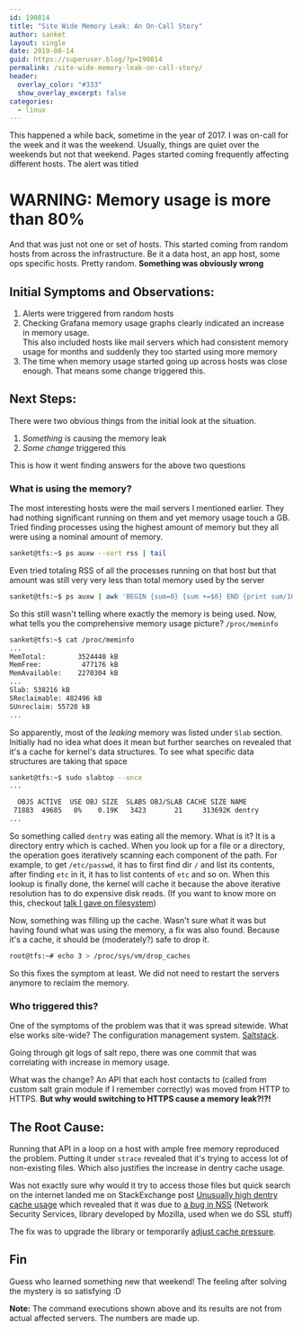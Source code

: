 ```yaml
---
id: 190814
title: "Site Wide Memory Leak: An On-Call Story"
author: sanket
layout: single
date: 2019-08-14
guid: https://superuser.blog/?p=190814
permalink: /site-wide-memory-leak-on-call-story/
header:
  overlay_color: "#333"
  show_overlay_excerpt: false
categories:
  - linux
---
```


This happened a while back, sometime in the year of 2017. I was on-call for the week and it was the weekend. Usually, things are quiet over the weekends but not that weekend. Pages started coming frequently affecting different hosts. The alert was titled 

# WARNING: Memory usage is more than 80%

And that was just not one or set of hosts. This started coming from random hosts from across the infrastructure. Be it a data host, an app host, some ops specific hosts. Pretty random. **Something was obviously wrong**

## Initial Symptoms and Observations:
 1. Alerts were triggered from random hosts
 2. Checking Grafana memory usage graphs clearly indicated an increase in memory usage.<br>
This also included hosts like mail servers which had consistent memory usage for months and suddenly they too started using more memory
 3. The time when memory usage started going up across hosts was close enough. That means some change triggered this.

## Next Steps:
There were two obvious things from the initial look at the situation.
 1. *Something* is causing the memory leak 
 2. *Some change* triggered this

This is how it went finding answers for the above two questions

### What is using the memory?
The most interesting hosts were the mail servers I mentioned earlier. They had nothing significant running on them and yet memory usage touch a GB. Tried finding processes using the highest amount of memory but they all were using a nominal amount of memory.
```bash
sanket@tfs:~$ ps auxw --sort rss | tail
```
Even tried totaling RSS of all the processes running on that host but that amount was still very very less than total memory used by the server
```bash
sanket@tfs:~$ ps auxw | awk 'BEGIN {sum=0} {sum +=$6} END {print sum/1024}'
```
So this still wasn't telling where exactly the memory is being used. Now, what tells you the comprehensive memory usage picture? `/proc/meminfo`
```bash
sanket@tfs:~$ cat /proc/meminfo
...
MemTotal:        3524440 kB
MemFree:          477176 kB
MemAvailable:    2270304 kB
...
Slab: 538216 kB
SReclaimable: 482496 kB
SUnreclaim: 55720 kB
...
```
So apparently, most of the *leaking* memory was listed under `Slab` section. Initially had no idea what does it mean but further searches on revealed that it's a cache for kernel's data structures. To see what specific data structures are taking that space
```bash
sanket@tfs:~$ sudo slabtop --once
...

  OBJS ACTIVE  USE OBJ SIZE  SLABS OBJ/SLAB CACHE SIZE NAME
 71883  49685   0%    0.19K   3423       21     313692K dentry
...
```
So something called `dentry` was eating all the memory. What is it? It is a directory entry which is cached. When you look up for a file or a directory, the operation goes iteratively scanning each component of the path. For example, to get `/etc/passwd`, it has to first find dir `/` and list its contents, after finding `etc` in it, it has to list contents of `etc` and so on. When this lookup is finally done, the kernel will cache it because the above iterative resolution has to do expensive disk reads. (If you want to know more on this, checkout [talk I gave on filesystem](/lets-build-distributed-filesystem/))

Now, something was filling up the cache. Wasn't sure what it was but having found what was using the memory, a fix was also found. Because it's a cache, it should be (moderately?) safe to drop it.
```bash
root@tfs:~# echo 3 > /proc/sys/vm/drop_caches
```

So this fixes the symptom at least. We did not need to restart the servers anymore to reclaim the memory.

### Who triggered this?
One of the symptoms of the problem was that it was spread sitewide. What else works site-wide? The configuration management system. [Saltstack](https://www.saltstack.com/).

Going through git logs of salt repo, there was one commit that was correlating with increase in memory usage.

What was the change? An API that each host contacts to (called from custom salt grain module if I remember correctly) was moved from HTTP to HTTPS. **But why would switching to HTTPS cause a memory leak?!?!**

## The Root Cause:
Running that API in a loop on a host with ample free memory reproduced the problem. Putting it under `strace` revealed that it's trying to access lot of non-existing files. Which also justifies the increase in dentry cache usage. 

Was not exactly sure why would it try to access those files but quick search on the internet landed me on StackExchange post [Unusually high dentry cache usage](https://serverfault.com/questions/561350/unusually-high-dentry-cache-usage) which revealed that it was due to [a bug in NSS](https://bugzilla.redhat.com/show_bug.cgi?format=multiple&id=1044666) (Network Security Services, library developed by Mozilla, used when we do SSL stuff)

The fix was to upgrade the library or temporarily [adjust cache pressure](https://www.kernel.org/doc/Documentation/sysctl/vm.txt). 

## Fin
Guess who learned something new that weekend! The feeling after solving the mystery is so satisfying :D

**Note:** The command executions shown above and its results are not from actual affected servers. The numbers are made up.